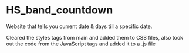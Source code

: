 # HS_band_countdown

Website that tells you current date &amp; days till a specific date.

Cleared the styles tags from main and added them to CSS files, also 
took out the code from the JavaScript tags and added it to a .js file
